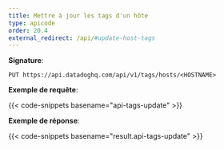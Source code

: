 ```yaml
---
title: Mettre à jour les tags d'un hôte
type: apicode
order: 20.4
external_redirect: /api/#update-host-tags
---
```


**Signature**:

`PUT https://api.datadoghq.com/api/v1/tags/hosts/<HOSTNAME>`

**Exemple de requête**:

{{< code-snippets basename="api-tags-update" >}}

**Exemple de réponse**:

{{< code-snippets basename="result.api-tags-update" >}}

